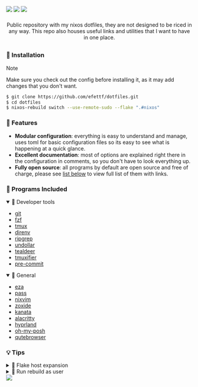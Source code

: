 
<div aling="center">

<img src="https://img.shields.io/github/repo-size/efettf/dotfiles?style=for-the-badge&labelColor=1e1e2e&color=b4befe"/>
<img src="https://img.shields.io/github/issues/efettf/dotfiles?style=for-the-badge&labelColor=1e1e2e&color=fab387"/>
<img src="https://img.shields.io/badge/active-active?style=for-the-badge&label=STATUS&labelColor=1e1e2e&color=a6e3a1"/>

</div>

<!-- Useful trick to make a space between elements fast, 
it's not the best way to do it I'm sure. -->
###

<p align="center">
Public repository with my nixos dotfiles, they are not designed to be riced in any way. This repo also houses useful links and utilities that I want to have in one place.
</p>

<!-- Create a line seperating stuff on github. -->
##

### 💨 Installation

> [!NOTE]
> Make sure you check out the config before installing it,
> as it may add changes that you don't want.

```bash
$ git clone https://github.com/efettf/dotfiles.git
$ cd dotfiles
$ nixos-rebuild switch --use-remote-sudo --flake ".#nixos"
```

<!-- List of high level features you might want to see at quick glance. -->
### 🎉 Features

- **Modular configuration**: everything is easy to understand and manage, uses toml for basic configuration files so its easy to see what is happening at a quick glance.
- **Excellent documentation**: most of options are explained right there in the configuration in comments, so you don't have to look everything up.
- **Fully open source**: all programs by default are open source and free of charge, please see [list below](#-programs-included) to view full list of them with links.

<!-- Programs in the dependency list, don't list technical stuff,
you can pull links from "search.nixos.org". -->
### 🎸 Programs Included

<details open><summary>🔧 Developer tools</summary>

- [git](https://git-scm.com/)
- [fzf](https://github.com/junegunn/fzf)
- [tmux](https://tmux.github.io/)
- [direnv](https://direnv.net)
- [ripgrep](https://github.com/BurntSushi/ripgrep)
- [undollar](https://github.com/xtyrrell/undollar)
- [tealdeer](https://github.com/dbrgn/tealdeer)
- [tmuxifier](https://github.com/jimeh/tmuxifier)
- [pre-commit](https://pre-commit.com/)

</details>

<details open><summary>🌴 General</summary>

- [eza](https://github.com/eza-community/eza)
- [pass](https://www.passwordstore.org/)
- [nixvim](https://github.com/nix-community/nixvim)
- [zoxide](https://github.com/ajeetdsouza/zoxide)
- [kanata](https://github.com/jtroo/kanata)
- [alacritty](https://github.com/alacritty/alacritty)
- [hyprland](https://github.com/hyprwm/Hyprland)
- [oh-my-posh](https://ohmyposh.dev)
- [qutebrowser](https://github.com/qutebrowser/qutebrowser)

</details>

### 💡 Tips

<details><summary>🧪 Flake host expansion</summary>

###

You can use this command if _nixos_ **is** your host name:
```bash
$ nixos-rebuild switch --flake .
```
As . expands to _.#hostname.

</details>

<details><summary>🫧 Run rebuild as user</summary>

###

If you want to rebuild system without sudo you can run:
```bash
$ nixos-rebuild switch --use-remote-sudo
```
It will use sudo only if it needs to, so it won't run everything as root.

</details>

<!-- Catppuccin banner at the bottom for the looks, 
make sure to remove it when changing theme as well as the colors in banners above. -->
<img src="https://raw.githubusercontent.com/catppuccin/catppuccin/c9d3d7de6ab8cb2609b37c4b79b026a2c7784b6f/assets/footers/gray0_ctp_on_line.svg?sanitize=true"/>
